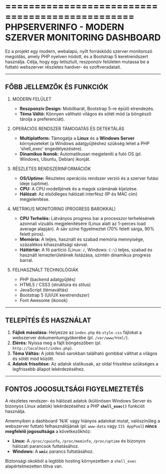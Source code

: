 ================================================
PHPSERVERINFO - MODERN SZERVER MONITORING DASHBOARD
================================================

Ez a projekt egy modern, webalapú, nyílt forráskódú szerver monitorozó megoldás,
amely PHP nyelven íródott, és a Bootstrap 5 keretrendszert használja.
Célja, hogy egy letisztult, reszponzív felületen mutassa be a futtató webszerver
részletes hardver- és szoftveradatait.

------------------------------------------------
FŐBB JELLEMZŐK ÉS FUNKCIÓK
------------------------------------------------

1.  MODERN FELÜLET
    * **Reszponzív Design:** Mobilbarát, Bootstrap 5-re épülő elrendezés.
    * **Téma Váltó:** Könnyen váltható világos és sötét mód (a böngésző tárolja a preferenciát).

2.  OPERÁCIÓS RENDSZER TÁMOGATÁS ÉS DETEKTÁLÁS
    * **Multiplatform:** Támogatja a **Linux** és a **Windows Server** környezeteket (a Windows adatgyűjtéshez szükség lehet a PHP 'shell_exec' engedélyezésére).
    * **Dinamikus Ikonok:** Automatikusan megjeleníti a futó OS (pl. Windows, Ubuntu, Debian) ikonját.

3.  RÉSZLETES RENDSZERINFORMÁCIÓK
    * **OS/Uptime:** Részletes operációs rendszer verzió és a szerver futási ideje (uptime).
    * **CPU:** A CPU modelljének és a magok számának kijelzése.
    * **Hálózat:** Az elsődleges hálózati interfész (IP és MAC cím) megjelenítése.

4.  METRIKUS MONITORING (PROGRESS BAROKKAL)
    * **CPU Terhelés:** Látványos progress bar a processzor terhelésének azonnali vizuális megjelenítésére (Linux alatt az 1-perces load average alapján). A sáv színe figyelmeztet (70% felett sárga, 90% felett piros).
    * **Memória:** A teljes, használt és szabad memória mennyisége, százalékos kihasználtsági sávval.
    * **Háttértár:** A fő partíció (Linux: `/`, Windows: `C:\`) teljes, szabad és használt lemezterületének listázása, szintén dinamikus progress barral.

5.  FELHASZNÁLT TECHNOLÓGIÁK
    * PHP (backend adatgyűjtés)
    * HTML5 / CSS3 (struktúra és stílus)
    * JavaScript (témaváltás)
    * Bootstrap 5 (UI/UX keretrendszer)
    * Font Awesome (ikonok)

------------------------------------------------
TELEPÍTÉS ÉS HASZNÁLAT
------------------------------------------------

1.  **Fájlok másolása:** Helyezze az `index.php` és `style.css` fájlokat a webszerver dokumentumgyökerébe (pl. `/var/www/html/`).
2.  **Elérés:** Nyissa meg a fájlt böngészőben (pl. `http://localhost/index.php`).
3.  **Téma Váltás:** A jobb felső sarokban található gombbal válthat a világos és sötét mód között.
4.  **Adatok frissítése:** Az adatok statikusak, az oldal frissítése szükséges a legfrissebb állapot lekérdezéséhez.

------------------------------------------------
FONTOS JOGOSULTSÁGI FIGYELMEZTETÉS
------------------------------------------------

A részletes rendszer- és hálózati adatok (különösen Windows Server és bizonyos Linux adatok) lekérdezéséhez a PHP **`shell_exec()`** funkciót használja.

Amennyiben a dashboard 'N/A' vagy hiányos adatokat mutat, valószínűleg a webszerver futtató felhasználójának (pl. `www-data` vagy `IIS AppPool`) **nincs megfelelő jogosultsága** a következőkhöz:

* **Linux:** A `/proc/cpuinfo`, `/proc/meminfo`, `/proc/uptime` és bizonyos hálózati parancsok futtatásához.
* **Windows:** A **`wmic`** parancs futtatásához.

Biztonsági okokból a legtöbb hosting környezetben a `shell_exec` alapértelmezetten tiltva van.
